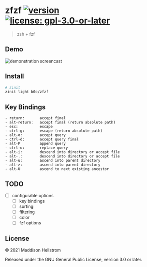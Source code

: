 # zfzf [![version](https://img.shields.io/github/v/tag/b0o/zfzf?style=flat&color=yellow&label=version&sort=semver)](https://github.com/b0o/zfzf/releases) [![license: gpl-3.0-or-later](https://img.shields.io/github/license/b0o/zfzf?style=flat&color=green)](https://opensource.org/licenses/GPL-3.0)

> zsh + fzf

## Demo

![demonstration screencast](./assets/demo-01.gif)

## Install

```zsh
# zinit
zinit light b0o/zfzf
```

## Key Bindings

```
- return:       accept final
- alt-return:   accept final (return absolute path)
- esc:          escape
- ctrl-g:       escape (return absolute path)
- alt-o:        accept query
- ctrl-d:       accept query final
- alt-P         append query
- ctrl-o:       replace query
- alt-i:        descend into directory or accept file
- alt-.:        descend into directory or accept file
- alt-u:        ascend into parent directory
- alt->:        ascend into parent directory
- alt-U         ascend to next existing ancestor
```

## TODO

- [ ] configurable options
  - [ ] key bindings
  - [ ] sorting
  - [ ] filtering
  - [ ] color
  - [ ] fzf options

## License

&copy; 2021 Maddison Hellstrom

Released under the GNU General Public License, version 3.0 or later.
